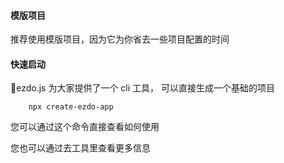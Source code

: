#### 模版项目

推荐使用模版项目，因为它为你省去一些项目配置的时间

#### 快速启动

ezdo.js 为大家提供了一个 cli 工具， 可以直接生成一个基础的项目

```shell
    npx create-ezdo-app

```

您可以通过这个命令直接查看如何使用



您也可以通过去工具里查看更多信息
